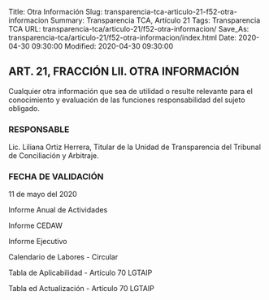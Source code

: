 Title: Otra Información
Slug: transparencia-tca-articulo-21-f52-otra-informacion
Summary: Transparencia TCA, Artículo 21
Tags: Transparencia TCA
URL: transparencia-tca/articulo-21/f52-otra-informacion/
Save_As: transparencia-tca/articulo-21/f52-otra-informacion/index.html
Date: 2020-04-30 09:30:00
Modified: 2020-04-30 09:30:00


## ART. 21, FRACCIÓN LII. OTRA INFORMACIÓN

Cualquier otra información que sea de utilidad o resulte relevante para el conocimiento y evaluación de las funciones responsabilidad del sujeto obligado.


### RESPONSABLE

Lic. Liliana Ortiz Herrera, Titular de la Unidad de Transparencia del Tribunal de Conciliación y Arbitraje.


### FECHA DE VALIDACIÓN

11 de mayo del 2020


Informe Anual de Actividades

Informe CEDAW

Informe Ejecutivo

Calendario de Labores - Circular

Tabla de Aplicabilidad - Artículo 70 LGTAIP

Tabla ed Actualización - Artículo 70 LGTAIP





